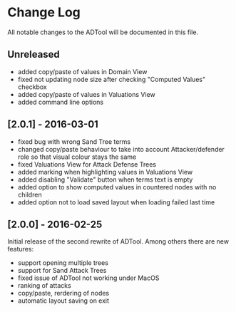 # Change Log
All notable changes to the ADTool will be documented in this file.
## Unreleased
- added copy/paste of values in Domain View
- fixed not updating node size after checking "Computed Values" checkbox
- added copy/paste of values in Valuations View
- added command line options

## [2.0.1] - 2016-03-01
- fixed bug with wrong Sand Tree terms
- changed copy/paste behaviour to take into account Attacker/defender role so
  that visual colour stays the same
- fixed Valuations View for Attack Defense Trees
- added marking when highlighting values in Valuations View
- added disabling "Validate" button when terms text is empty
- added option to show computed values in countered nodes with no children
- added option not to load saved layout when loading failed last time

## [2.0.0] - 2016-02-25
Initial release of the second rewrite of ADTool. Among others there are new features:
- support opening multiple trees
- support for Sand Attack Trees
- fixed issue of ADTool not working under MacOS
- ranking of attacks
- copy/paste, rerdering of nodes
- automatic layout saving on exit
